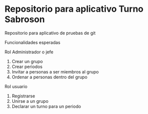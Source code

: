 # Repositorio para aplicativo Turno Sabroson
Repositorio para aplicativo de pruebas de git 

Funcionalidades esperadas

Rol Administrador o jefe
  1. Crear un grupo
  2. Crear periodos
  3. Invitar a personas a ser miembros al grupo
  4. Ordenar a personas dentro del grupo
  
Rol usuario
  1. Registrarse
  2. Unirse a un grupo
  3.  Declarar un turno para un periodo
